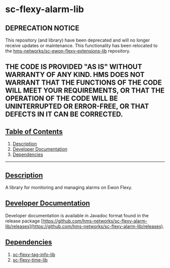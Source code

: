# sc-flexy-alarm-lib

## DEPRECATION NOTICE
This repository (and library) have been deprecated and will no longer receive updates or maintenance. 
This functionality has been relocated to the [hms-networks/sc-ewon-flexy-extensions-lib](https://github.com/hms-networks/sc-ewon-flexy-extensions-lib) repository.

THE CODE IS PROVIDED "AS IS" WITHOUT WARRANTY OF ANY KIND. HMS DOES NOT WARRANT THAT THE FUNCTIONS OF THE CODE WILL MEET YOUR REQUIREMENTS, OR THAT THE OPERATION OF THE CODE WILL BE UNINTERRUPTED OR ERROR-FREE, OR THAT DEFECTS IN IT CAN BE CORRECTED.
---

## [Table of Contents](#table-of-contents)

1. [Description](#description)
2. [Developer Documentation](#developer-documentation)
3. [Dependencies](#dependencies)

---

## [Description](#table-of-contents)

A library for monitoring and managing alarms on Ewon Flexy.

## [Developer Documentation](#table-of-contents)

Developer documentation is available in Javadoc format found in the release package [https://github.com/hms-networks/sc-flexy-alarm-lib/releases](https://github.com/hms-networks/sc-flexy-alarm-lib/releases).

## [Dependencies](#table-of-contents)
1. [sc-flexy-tag-info-lib](https://github.com/hms-networks/sc-flexy-tag-info-lib)
2. [sc-flexy-time-lib](https://github.com/hms-networks/sc-flexy-time-lib)

